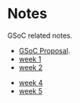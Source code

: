 # Notes

GSoC related notes.

- [GSoC Proposal](https://github.com/savq/gsoc22-proposal).
- [week 1](./week1.md)
- [week 2](./week2.md)
<!-- I was sick during week 2, and had exams during week 3 so I'm counting them as one for now. -->
- [week 4](./week4.md)
- [week 5](./week5.md)

